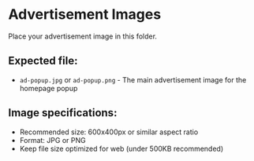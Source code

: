 # Advertisement Images

Place your advertisement image in this folder.

## Expected file:
- `ad-popup.jpg` or `ad-popup.png` - The main advertisement image for the homepage popup

## Image specifications:
- Recommended size: 600x400px or similar aspect ratio
- Format: JPG or PNG
- Keep file size optimized for web (under 500KB recommended)
